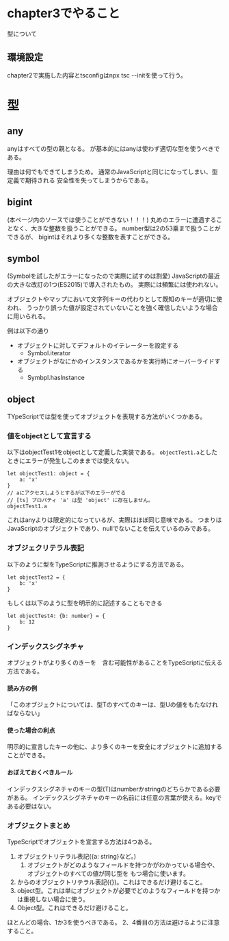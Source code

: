 # chapter3でやること
型について

## 環境設定
chapter2で実施した内容とtsconfigはnpx tsc --initを使って行う。

# 型
## any
anyはすべての型の親となる。
が基本的にはanyは使わず適切な型を使うべきである。

理由は何でもできてしまうため。
通常のJavaScriptと同じになってしまい、型定義で期待される
安全性を失ってしまうからである。

## bigint
(本ページ内のソースでは使うことができない！！！)
丸めのエラーに遭遇することなく、大きな整数を扱うことができる。
number型は2の53乗まで扱うことができるが、
bigintはそれより多くな整数を表すことができる。

## symbol
(Symbolを試したがエラーになったので実際に試すのは割愛)
JavaScriptの最近の大きな改訂の1つ(ES2015)で導入されたもの。
実際には頻繁には使われない。

オブジェクトやマップにおいて文字列キーの代わりとして既知のキーが適切に使われ、
うっかり誤った値が設定されていないことを強く確信したいような場合に用いられる。

例は以下の通り
* オブジェクトに対してデフォルトのイテレーターを設定する
  * Symbol.iterator
* オブジェクトがなにかのインスタンスであるかを実行時にオーバーライドする
  * Symbpl.hasInstance

 ## object
 TYpeScriptでは型を使ってオブジェクトを表現する方法がいくつかある。

### 値をobjectとして宣言する
以下はobjectTest1をobjectとして定義した実装である。
`objectTest1.a`としたときにエラーが発生しこのままでは使えない。
```
let objectTest1: object = {
    a: 'x'
}
// aにアクセスしようとするが以下のエラーがでる
// [ts] プロパティ 'a' は型 'object' に存在しません。
objectTest1.a
```

これはanyよりは限定的になっているが、実際はほぼ同じ意味である。
つまりはJavaScriptのオブジェクトであり、nullでないことを伝えているのみである。

### オブジェクリテラル表記
以下のように型をTypeScriptに推測させるようにする方法である。
```
let objectTest2 = {
    b: 'x'
}
```

もしくは以下のように型を明示的に記述することもできる
```
let objectTest4: {b: number} = {
    b: 12
}
```

### インデックスシグネチャ
[key: T]: Uという構文をインデックスシグネチャと言う。
オブジェクトがより多くのきーを　含む可能性があることをTypeScriptに伝える方法である。

#### 読み方の例
「このオブジェクトについては、型Tのすべてのキーは、型Uの値をもたなければならない」

#### 使った場合の利点
明示的に宣言したキーの他に、より多くのキーを安全にオブジェクトに追加することができる。

#### おぼえておくべきルール
インデックスシグネチャのキーの型(T)はnumberかstringのどちらかである必要がある。
インデックスシグネチャのキーの名前には任意の言葉が使える。keyである必要はない。


### オブジェクトまとめ
TypeScriptでオブジェクトを宣言する方法は4つある。
1. オブジェクトリテラル表記({a: string}など。)
    1. オブジェクトがどのようなフィールドを持つかがわかっている場合や、オブジェクトのすべての値が同じ型を
  もつ場合に使います。
1. からのオブジェクトリテラル表記({})。これはできるだけ避けること。
1. object型。これは単にオブジェクトが必要でどのようなフィールドを持つかは重視しない場合に使う。
1. Object型。これはできるだけ避けること。

ほとんどの場合、1か3を使うべきである。
2、4番目の方法は避けるように注意すること。

